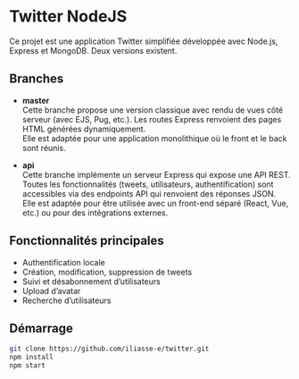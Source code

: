 # Twitter NodeJS

Ce projet est une application Twitter simplifiée développée avec Node.js, Express et MongoDB.
Deux versions existent.

## Branches

- **master**  
  Cette branche propose une version classique avec rendu de vues côté serveur (avec EJS, Pug, etc.). Les routes Express renvoient des pages HTML générées dynamiquement.  
  Elle est adaptée pour une application monolithique où le front et le back sont réunis.
  
- **api**  
  Cette branche implémente un serveur Express qui expose une API REST. Toutes les fonctionnalités (tweets, utilisateurs, authentification) sont accessibles via des endpoints API qui renvoient des réponses JSON.  
  Elle est adaptée pour être utilisée avec un front-end séparé (React, Vue, etc.) ou pour des intégrations externes.

## Fonctionnalités principales

- Authentification locale
- Création, modification, suppression de tweets
- Suivi et désabonnement d’utilisateurs
- Upload d’avatar
- Recherche d’utilisateurs

## Démarrage

```bash
git clone https://github.com/iliasse-e/twitter.git
npm install
npm start
```
